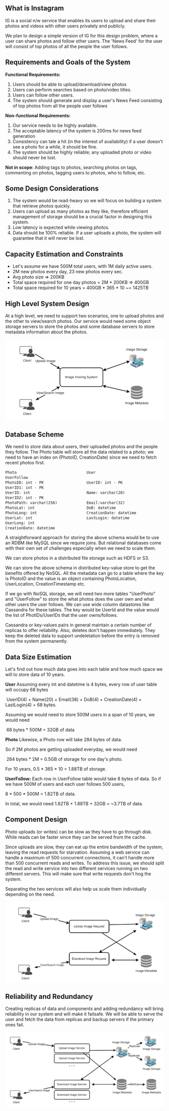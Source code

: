 ## What is Instagram 

IG is a social n/w service that enables its users to upload and share their photos and videos with other users privately and publicly.

We plan to design a simple version of IG for this design problem, where a user can share photos and follow other  users. The 'News Feed' for the user will consist of top photos of all the people the user follows.



## Requirements and Goals of the System 

**Functional Requirements:**

1. Users should be able to upload/download/view photos
2. Users can perform searches based on photo/video titles.
3. Users can follow other users.
4. The system should generate and display a user's News Feed consisting of top photos from all the people user follows

**Non-functional Requirements:**

1. Our service needs to be highly available.
2. The acceptable latency of the system is 200ms for news feed generation
3. Consistency can tale a hit (in the interest of availability) if a user doesn't see a photo for a while, it should be fine.
4. The system should be highly reliable; any uploaded photo or video should never be lost.

**Not in scope**: Adding tags to photos, searching photos on tags, commenting on photos, tagging users to photos, who to follow, etc.



## Some Design Considerations

1. The system would be read-heavy so we will focus on building a system that  retrieve photos quickly.
2. Users can upload as many photos as they like, therefore efficient management of storage should be a crucial factor in designing this system.
3. Low latency is expected while viewing photos.
4. Data should be 100% reliable. If a user uploads a photo, the system will guarantee that it will never be lost.



## Capacity Estimation and Constraints

- Let's assume we have 500M total users, with 1M daily active users.
- 2M new photos every day, 23 new photos every sec.
- Avg photo size => 200KB
- Total space required for one day photos = 2M * 200KB => 400GB
- Total space required for 10 years = 400GB * 365 * 10 ~= 1425TB



## High Level System Design

At a high level, we need to support two scenarios, one to upload photos and the other to view/search photos. Our service would need some object storage servers to store the photos and some database servers to store metadata information about the photos.

![Instagram-HLD](/assets/Instagram-HLD.PNG)



## Database Scheme

We need to store data about users, their uploaded photos and the people they follow. The Photo table will store all the data related to a photo; we need to have an index on (PhotoID, CreationDate) since we need to fetch recent photos first.

```
Photo								User							UserFollow
PhotoID: int - PK					UserID: int - PK				UserID1: int - PK
UserID: int							Name: varchar(20)				UserID2: int - PK
PhotoPath: varchar(256)				Email:varchar(32)
PhotoLat: int						DoB: datetime
PhotoLong: int						CreationDate: datetime
UserLat: int						LastLogin: datetime
UserLong: int
CreationDate: datetime
```

A straightforward approach for storing the above schema would be to use an RDBM like MySQL since we require joins. But relational databases come with their own set of challenges especially when we need to scale them.

We can store photos in a distributed file storage such as HDFS or S3.

We can store the above schema in distributed key-value store to get the benefits offered by NoSQL. All the metadata can go to a table where the key is PhotoID and the value is an object containing PhotoLocation, UserLocation, CreationTimestamp etc.

If we go with NoSQL storage, we will need two more tables "UserPhoto" and "UserFollow" to store the what photos does the user own and what other users the user follows. We can use wide column datastores like Cassandra for these tables. The key would be UserId and the value would the list of PhotIDs/UserIDs that the user owns/follows.

Cassandra or key-values pairs in general maintain a certain number of replicas to offer reliability.  Also, deletes don't happen immediately. They keep the deleted data to support undeletation before the entry is removed from the system permanently.



## Data Size Estimation

Let's find out how much data goes into each table and how much space we will to store data of 10 years.

**User** Assuming every int and datetime is 4 bytes, every row of user table will occupy 68 bytes

​		UserID(4) + Name(20) + Email(38) + DoB(4) + CreationDate(4) + LastLogin(4) = 68 bytes.

Assuming we would need to store 500M users in a span of 10 years, we would need

​		68 bytes * 500M = 32GB of data

**Photo** Likewise, a Photo row will take 284 bytes of data.

So if 2M photos are getting uploaded everyday, we would need

​		284 bytes * 2M  = 0.5GB of storage for one day's photo.

For 10 years, 0.5 * 365 * 10 = 1.88TB of storage.

**UserFollow:** Each row in UserFollow table would take 8 bytes of data. So if we have 500M of users and each user follows 500 users,

8 * 500 * 500M = 1.82TB of data.



In total, we would need 1.82TB + 1.88TB + 32GB = ~3.7TB of data.



## Component Design 

Photo uploads (or writes) can be slow as they have to go through disk. While reads can be faster since they can be served from the cache.

Since uploads are slow, they can eat up the entire bandwidth of the system, leaving the read requests for starvation. Assuming a web service can handle a maximum of 500 concurrent connections, it can't handle more than 500 concurrent reads and writes. To address this issue, we should split the read and write service into two different services running on two different servers. This will make sure that write requests don't hog the system. 

Separating the two services will also help us scale them individually depending on the need.



![](/assets/instagram-component-design.PNG)



## Reliability and Redundancy

Creating replicas of data and components and adding redundancy will bring reliability in our system and will make it failsafe. We will  be able to serve the user and fetch the data from replicas and backup servers if the primary ones fail.

![](/assets/instagram-reliability.PNG)


